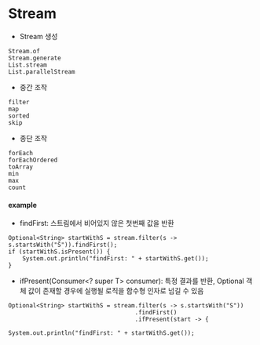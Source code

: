 # Stream

- Stream 생성
````
Stream.of
Stream.generate
List.stream
List.parallelStream
````

- 중간 조작
````
filter
map
sorted
skip
````

- 종단 조작
````
forEach
forEachOrdered
toArray
min
max
count
````
#### example
- findFirst: 스트림에서 비어있지 않은 첫번째 값을 반환
````
Optional<String> startWithS = stream.filter(s -> s.startsWith("S")).findFirst();
if (startWithS.isPresent()) {
    System.out.println("findFirst: " + startWithS.get());
}
````

- ifPresent(Consumer<? super T> consumer): 특정 결과를 반환, Optional 객체 값이 존재할 경우에 실행될 로직을 함수형 인자로 넘길 수 있음
````
Optional<String> startWithS = stream.filter(s -> s.startsWith("S"))
									.findFirst()
									.ifPresent(start -> {
												System.out.println("findFirst: " + startWithS.get());
````
